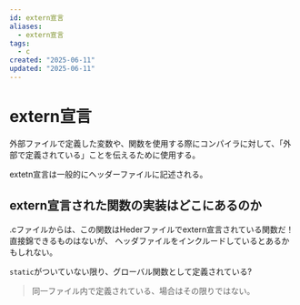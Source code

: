 ```yaml
---
id: extern宣言
aliases:
  - extern宣言
tags:
  - c
created: "2025-06-11"
updated: "2025-06-11"
---
```



# extern宣言

外部ファイルで定義した変数や、関数を使用する際にコンパイラに対して、「外部で定義されている」ことを伝えるために使用する。

extetn宣言は一般的にヘッダーファイルに記述される。

## extern宣言された関数の実装はどこにあるのか

.cファイルからは、この関数はHederファイルでextern宣言されている関数だ！直接錦できるものはないが、
ヘッダファイルをインクルードしているとあるかもしれない。

`static`がついていない限り、グローバル関数として定義されている?
> 同一ファイル内で定義されている、場合はその限りではない。

